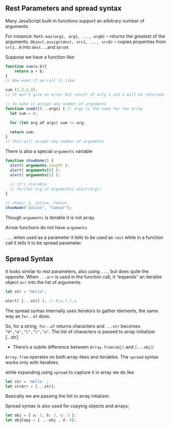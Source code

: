 ## Rest Parameters and spread syntax

Many JavaScript built-in functions support an arbitrary number of arguments.

For instance:
``Math.max(arg1, arg2, ..., argN)`` – returns the greatest of the arguments.
``Object.assign(dest, src1, ..., srcN)`` – copies properties from ``src1..N`` into ``dest``.
…and so on.

Suppose we have a function like:
```js
function sum(a,b){
    return a + b;
}
// Now even if we call it like:

sum (1,2,3,4);
// It won't give an error but result of only 1 and 2 will be returned.

// To make it accept any number of arguments
function sumAll(...args) { // args is the name for the array
  let sum = 0;

  for (let arg of args) sum += arg;

  return sum;
}
// this will accept any number of arguments

```

There is also a special ``arguments`` variable
```js
function showName() {
  alert( arguments.length );
  alert( arguments[0] );
  alert( arguments[1] );

  // it's iterable
  // for(let arg of arguments) alert(arg);
}

// shows: 2, Julius, Caesar
showName("Julius", "Caesar");
``` 

Though ``arguments`` is iterable it is not array.

Arrow functions do not have ``arguments``

``...`` when used as a parameter it tells to be used as ``rest`` while in a function call it tells it to be spread parameter. 

## Spread Syntax
It looks similar to rest parameters, also using ``...``, but does quite the opposite.
When ``...arr`` is used in the function call, it “expands” an iterable object ``arr`` into the list of arguments.
```js
let str = "Hello";

alert( [...str] ); // H,e,l,l,o
```
The spread syntax internally uses iterators to gather elements, the same way as ``for..of`` does.

So, for a string, ``for..of`` returns characters and ``...str`` becomes ``"H","e","l","l","o"``. The list of characters is passed to array initializer [...str].

- There’s a subtle difference between ``Array.from(obj)`` and ``[...obj]``:

``Array.from`` operates on both array-likes and iterables.
The ``spread`` syntax works only with iterables.

while expanding using ``spread`` to capture it in array we do like 
```js
let str = 'Hello' ;
let strArr = [...str];
```
Basically we are passing the list to array intializer. 

Spread syntax is also used for copying objects and arrays;
```js
let obj = { a: 1, b: 2, c: 3 };
let objCopy = { ...obj , d: 6};
```